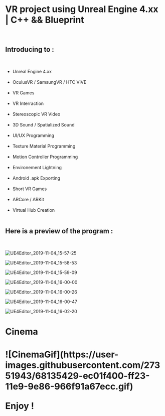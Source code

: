 <h1>VR project using Unreal Engine 4.xx | C++ && Blueprint</h1><br />

<h2>Introducing to :</h2><br />
<ul>
<li>Unreal Engine 4.xx</li><br />
<li>OculusVR / SamsungVR / HTC VIVE</li><br />
<li>VR Games</li><br />
<li>VR Interraction</li><br />
<li>Stereoscopic VR Video</li><br />
<li>3D Sound / Spatialized Sound</li><br />
<li>UI/UX Programming</li><br />
<li>Texture Material Programming</li><br />
<li>Motion Controller Programming</li><br />
<li>Environement Lightning</li><br />
<li>Android .apk Exporting</li><br />
<li>Short VR Games</li><br />
<li>ARCore / ARKit</li><br />
<li>Virtual Hub Creation</li><br />
</ul>


<h2>Here is a preview of the program :</h2><br />


![UE4Editor_2019-11-04_15-57-25](https://user-images.githubusercontent.com/27351943/68131850-0a64f100-ff1e-11e9-8cca-11cc7addf908.jpg)

![UE4Editor_2019-11-04_15-58-53](https://user-images.githubusercontent.com/27351943/68131852-0afd8780-ff1e-11e9-9092-80f868470da0.png)

![UE4Editor_2019-11-04_15-59-09](https://user-images.githubusercontent.com/27351943/68131853-0afd8780-ff1e-11e9-8c38-904c41f1b23c.jpg)

![UE4Editor_2019-11-04_16-00-00](https://user-images.githubusercontent.com/27351943/68131854-0afd8780-ff1e-11e9-9037-662b0026dc0e.jpg)

![UE4Editor_2019-11-04_16-00-26](https://user-images.githubusercontent.com/27351943/68131856-0afd8780-ff1e-11e9-8aaf-2befd75e5087.png)

![UE4Editor_2019-11-04_16-00-47](https://user-images.githubusercontent.com/27351943/68131857-0afd8780-ff1e-11e9-8acf-e23035836deb.jpg)

![UE4Editor_2019-11-04_16-02-20](https://user-images.githubusercontent.com/27351943/68131858-0b961e00-ff1e-11e9-83f0-a33a25fe5ed8.png)

<h1>Cinema <h1>
![CinemaGif](https://user-images.githubusercontent.com/27351943/68135429-ec01f400-ff23-11e9-9e86-966f91a67ecc.gif)

Enjoy !
